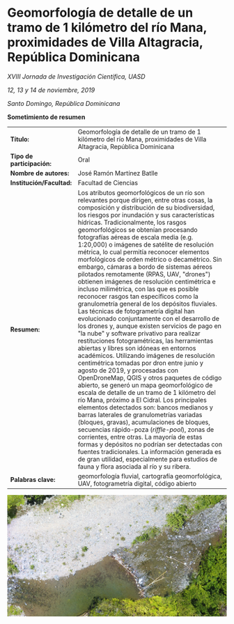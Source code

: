 # Geomorfología de detalle de un tramo de 1 kilómetro del río Mana, proximidades de Villa Altagracia, República Dominicana

*XVIII Jornada de Investigación Científica, UASD*

*12, 13 y 14 de noviembre, 2019*

*Santo Domingo, República Dominicana*

**Sometimiento de resumen**

| | |
|:--|:-----------|
| **Título:** | Geomorfología de detalle de un tramo de 1 kilómetro del río Mana, proximidades de Villa Altagracia, República Dominicana |
| **Tipo de participación:** | Oral |
| **Nombre de autores:** | José Ramón Martínez Batlle |
| **Institución/Facultad:** | Facultad de Ciencias |
| **Resumen:** | Los atributos geomorfológicos de un río son relevantes porque dirigen, entre otras cosas, la composición y distribución de su biodiversidad, los riesgos por inundación y sus características hídricas. Tradicionalmente, los rasgos geomorfológicos se obtenían procesando fotografías aéreas de escala media (e.g. 1:20,000) o imágenes de satélite de resolución métrica, lo cual permitía reconocer elementos morfológicos de orden métrico o decamétrico. Sin embargo, cámaras a bordo de sistemas aéreos pilotados remotamente (RPAS, UAV, "drones") obtienen imágenes de resolución centimétrica e incluso milimétrica, con las que es posible reconocer rasgos tan específicos como la granulometría general de los depósitos fluviales. Las técnicas de fotogrametría digital han evolucionado conjuntamente con el desarrollo de los drones y, aunque existen servicios de pago en "la nube" y software privativo para realizar restituciones fotogramétricas, las herramientas abiertas y libres son idóneas en entornos académicos. Utilizando imágenes de resolución centimétrica tomadas por dron entre junio y agosto de 2019, y procesadas con OpenDroneMap, QGIS y otros paquetes de código abierto, se generó un mapa geomorfológico de escala de detalle de un tramo de 1 kilómetro del río Mana, próximo a El Cidral. Los principales elementos detectados son: bancos medianos y barras laterales de granulometrías variadas (bloques, gravas), acumulaciones de bloques, secuencias rápido-poza (*riffle-pool*), zonas de corrientes, entre otras. La mayoría de estas formas y depósitos no podrían ser detectadas con fuentes tradicionales. La información generada es de gran utilidad, especialmente para estudios de fauna y flora asociada al río y su ribera.|
| **Palabras clave:** | geomorfología fluvial, cartografía geomorfológica, UAV, fotogrametría digital, código abierto |

![](vista-parcial.jpg)